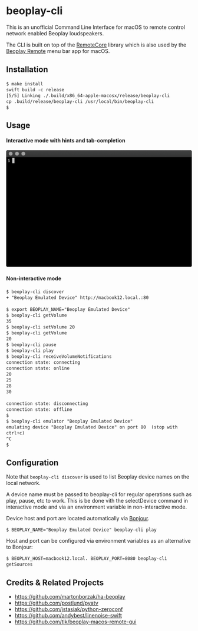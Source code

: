# beoplay-cli

This is an unofficial Command Line Interface for macOS to remote control network enabled Beoplay loudspeakers.

The CLI is built on top of the [RemoteCore](https://github.com/tlk/beoplay-macos-remote-cli/tree/master/Sources/RemoteCore) library which is also used by the [Beoplay Remote](https://github.com/tlk/beoplay-macos-remote-gui) menu bar app for macOS.

## Installation

```
$ make install
swift build -c release
[5/5] Linking ./.build/x86_64-apple-macosx/release/beoplay-cli
cp .build/release/beoplay-cli /usr/local/bin/beoplay-cli
$ 
```

## Usage

#### Interactive mode with hints and tab-completion
![screen recording](./tty.gif)

#### Non-interactive mode
```
$ beoplay-cli discover
+ "Beoplay Emulated Device"	http://macbook12.local.:80

$ export BEOPLAY_NAME="Beoplay Emulated Device"
$ beoplay-cli getVolume
35
$ beoplay-cli setVolume 20
$ beoplay-cli getVolume
20
$ beoplay-cli pause
$ beoplay-cli play
$ beoplay-cli receiveVolumeNotifications
connection state: connecting
connection state: online
20
25
28
30

connection state: disconnecting
connection state: offline
$ 
$ beoplay-cli emulator "Beoplay Emulated Device"
emulating device "Beoplay Emulated Device" on port 80  (stop with ctrl+c)
^C
$
```

## Configuration
Note that `beoplay-cli discover` is used to list Beoplay device names on the local network.

A device name must be passed to beoplay-cli for regular operations such as play, pause, etc to work. This is be done vith the selectDevice command in interactive mode and via an environment variable in non-interactive mode.

Device host and port are located automatically via [Bonjour](https://en.wikipedia.org/wiki/Bonjour_(software)).

```
$ BEOPLAY_NAME="Beoplay Emulated Device" beoplay-cli play
```

Host and port can be configured via environment variables as an alternative to Bonjour:
```
$ BEOPLAY_HOST=macbook12.local. BEOPLAY_PORT=8080 beoplay-cli getSources
```


## Credits & Related Projects
- https://github.com/martonborzak/ha-beoplay
- https://github.com/postlund/pyatv
- https://github.com/jstasiak/python-zeroconf
- https://github.com/andybest/linenoise-swift
- https://github.com/tlk/beoplay-macos-remote-gui
